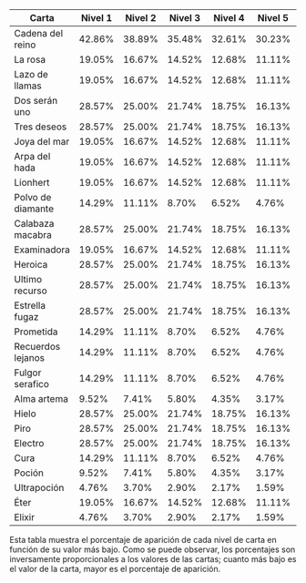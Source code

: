 | Carta             | Nivel 1 | Nivel 2 | Nivel 3 | Nivel 4 | Nivel 5 | Nivel 6 | Nivel 7 | Nivel 8 | Nivel 9 | Nivel 0 |
|-------------------|---------|---------|---------|---------|---------|---------|---------|---------|---------|---------|
| Cadena del reino  | 42.86%  | 38.89%  | 35.48%  | 32.61%  | 30.23%  | 28.24%  | 26.57%  | 25.18%  | 24.04%  | 23.12%  |
| La rosa           | 19.05%  | 16.67%  | 14.52%  | 12.68%  | 11.11%  | 9.80%   | 8.70%   | 7.78%   | 6.94%   | 6.25%   |
| Lazo de llamas    | 19.05%  | 16.67%  | 14.52%  | 12.68%  | 11.11%  | 9.80%   | 8.70%   | 7.78%   | 6.94%   | 6.25%   |
| Dos serán uno     | 28.57%  | 25.00%  | 21.74%  | 18.75%  | 16.13%  | 13.79%  | 11.76%  | 10.00%  | 8.33%   | 6.67%   |
| Tres deseos       | 28.57%  | 25.00%  | 21.74%  | 18.75%  | 16.13%  | 13.79%  | 11.76%  | 10.00%  | 8.33%   | 6.67%   |
| Joya del mar      | 19.05%  | 16.67%  | 14.52%  | 12.68%  | 11.11%  | 9.80%   | 8.70%   | 7.78%   | 6.94%   | 6.25%   |
| Arpa del hada     | 19.05%  | 16.67%  | 14.52%  | 12.68%  | 11.11%  | 9.80%   | 8.70%   | 7.78%   | 6.94%   | 6.25%   |
| Lionhert          | 19.05%  | 16.67%  | 14.52%  | 12.68%  | 11.11%  | 9.80%   | 8.70%   | 7.78%   | 6.94%   | 6.25%   |
| Polvo de diamante | 14.29%  | 11.11%  | 8.70%   | 6.52%   | 4.76%   | 3.45%   | 2.38%   | 1.54%   | 0.93%   | 0.43%   |
| Calabaza macabra  | 28.57%  | 25.00%  | 21.74%  | 18.75%  | 16.13%  | 13.79%  | 11.76%  | 10.00%  | 8.33%   | 6.67%   |
| Examinadora       | 19.05%  | 16.67%  | 14.52%  | 12.68%  | 11.11%  | 9.80%   | 8.70%   | 7.78%   | 6.94%   | 6.25%   |
| Heroica           | 28.57%  | 25.00%  | 21.74%  | 18.75%  | 16.13%  | 13.79%  | 11.76%  | 10.00%  | 8.33%   | 6.67%   |
| Ultimo recurso    | 28.57%  | 25.00%  | 21.74%  | 18.75%  | 16.13%  | 13.79%  | 11.76%  | 10.00%  | 8.33%   | 6.67%   |
| Estrella fugaz    | 28.57%  | 25.00%  | 21.74%  | 18.75%  | 16.13%  | 13.79%  | 11.76%  | 10.00%  | 8.33%   | 6.67%   |
| Prometida         | 14.29%  | 11.11%  | 8.70%   | 6.52%   | 4.76%   | 3.45%   | 2.38%   | 1.54%   | 0.93%   | 0.43%   |
| Recuerdos lejanos | 14.29%  | 11.11%  | 8.70%   | 6.52%   | 4.76%   | 3.45%   | 2.38%   | 1.54%   | 0.93%   | 0.43%   |
| Fulgor serafico   | 14.29%  | 11.11%  | 8.70%   | 6.52%   | 4.76%   | 3.45%   | 2.38%   | 1.54%   | 0.93%   | 0.43%   |
| Alma artema       | 9.52%   | 7.41%   | 5.80%   | 4.35%   | 3.17%   | 2.30%   | 1.67%   | 1.23%   | 0.74%   | 0.35%   |
| Hielo             | 28.57%  | 25.00%  | 21.74%  | 18.75%  | 16.13%  | 13.79%  | 11.76%  | 10.00%  | 8.33%   | 6.67%   |
| Piro              | 28.57%  | 25.00%  | 21.74%  | 18.75%  | 16.13%  | 13.79%  | 11.76%  | 10.00%  | 8.33%   | 6.67%   |
| Electro           | 28.57%  | 25.00%  | 21.74%  | 18.75%  | 16.13%  | 13.79%  | 11.76%  | 10.00%  | 8.33%   | 6.67%   |
| Cura              | 14.29%  | 11.11%  | 8.70%   | 6.52%   | 4.76%   | 3.45%   | 2.38%   | 1.54%   | 0.93%   | 0.43%   |
| Poción            | 9.52%   | 7.41%   | 5.80%   | 4.35%   | 3.17%   | 2.30%   | 1.67%   | 1.23%   | 0.74%   | 0.35%   |
| Ultrapoción       | 4.76%   | 3.70%   | 2.90%   | 2.17%   | 1.59%   | 1.15%   | 0.83%   | 0.61%   | 0.37%   | 0.17%   |
| Éter              | 19.05%  | 16.67%  | 14.52%  | 12.68%  | 11.11%  | 9.80%   | 8.70%   | 7.78%   | 6.94%   | 6.25%   |
| Elixir            | 4.76%   | 3.70%   | 2.90%   | 2.17%   | 1.59%   | 1.15%   | 0.83%   | 0.61%   | 0.37%   | 0.17%   |

Esta tabla muestra el porcentaje de aparición de cada nivel de carta en función de su valor más bajo. Como se puede observar, los porcentajes son inversamente proporcionales a los valores de las cartas; cuanto más bajo es el valor de la carta, mayor es el porcentaje de aparición.
